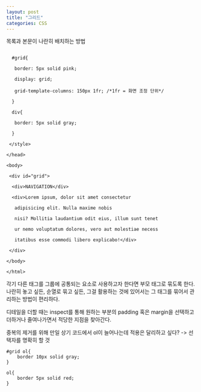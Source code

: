 ```yaml
---
layout: post
title: "그리드"
categories: CSS
---
```


목록과 본문이 나란히 배치하는 방법


```

  #grid{

   border: 5px solid pink;

   display: grid;

   grid-template-columns: 150px 1fr; /*1fr = 화면 조정 단위*/

  }

  div{

   border: 5px solid gray;

  }

 </style>

</head>

<body>

 <div id="grid">

  <div>NAVIGATION</div>

  <div>Lorem ipsum, dolor sit amet consectetur

   adipisicing elit. Nulla maxime nobis

   nisi? Mollitia laudantium odit eius, illum sunt tenet

   ur nemo voluptatum dolores, vero aut molestiae necess

   itatibus esse commodi libero explicabo!</div>

 </div>

</body>

</html>
```

각기 다른 태그를 그룹에 공통되는 요소로 사용하고자 한다면 부모 태그로 묶도록 한다.
나란히 놓고 싶든, 순열로 묶고 싶든, 그걸 활용하는 것에 있어서는 그 태그를 묶어서 관리하는 방법이 편리하다.

디테일을 더할 때는 inspect를 통해 원하는 부분의 padding 혹은 margin을 선택하고 더하거나 줄여나가면서 적당한 지점을 찾아간다.

중복의 제거를 위해 만일 상기 코드에서 ol이 늘어나는데 적용은 달리하고 싶다?
-> 선택자를 명확히 할 것
```
#grid ol{
	border 10px solid gray;
}

ol{
	border 5px solid red;
}
```
